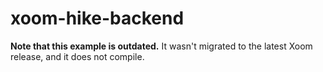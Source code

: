 # xoom-hike-backend

**Note that this example is outdated.** It wasn't migrated to the latest Xoom release, and it does not compile.

